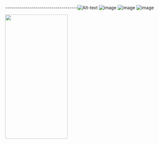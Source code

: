 ------------------------------------![Alt-text](https://media.giphy.com/media/1iqPjXVRQsWArYs7a0/giphy.gif)
![image](https://user-images.githubusercontent.com/32182282/150222956-a2b3179e-bd10-43b9-8896-d1522577e79f.png)
![image](https://user-images.githubusercontent.com/32182282/150223058-ccb8b1d4-43d0-47db-9dff-8dbd43332904.png)
![image](https://user-images.githubusercontent.com/32182282/150222756-f4e75f9e-4fa8-4f79-8ae2-f034d9fea335.png)

<img src="https://user-images.githubusercontent.com/32182282/150222756-f4e75f9e-4fa8-4f79-8ae2-f034d9fea335.png" data-canonical-src="https://user-images.githubusercontent.com/32182282/150222756-f4e75f9e-4fa8-4f79-8ae2-f034d9fea335.png" width="200" height="400" />
